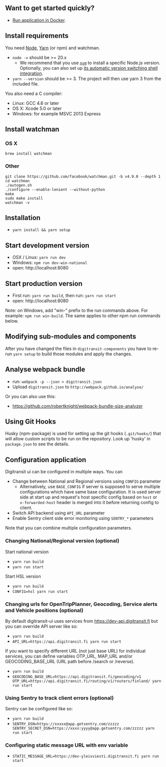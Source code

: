 ## Want to get started quickly?
- [Run application in Docker](Docker.md).

## Install requirements

You need [Node](https://nodejs.org/), [Yarn](https://yarnpkg.com) (or npm) and watchman.

- `node -v` should be >= 20.x
  - We recommend that you use [`nvm`](https://github.com/nvm-sh/nvm) to install a specific Node.js version. Optionally, you can also set up [its automatic version switching shell integration](https://github.com/nvm-sh/nvm/tree/e6fa80cb6178ff4e9735265281b5eae811f05f11#deeper-shell-integration).
- `yarn --version` should be >= 3. The project will then use yarn 3 from the included file.

You also need a C compiler:
- Linux: GCC 4.6 or later
- OS X: Xcode 5.0 or later
- Windows: for example MSVC 2013 Express

## Install watchman

### OS X

`brew install watchman`

### Other

```
git clone https://github.com/facebook/watchman.git -b v4.9.0 --depth 1
cd watchman
./autogen.sh
./configure --enable-lenient --without-python
make
sudo make install
watchman -v
```

## Installation
- `yarn install && yarn setup`

## Start development version

- OSX / Linux: `yarn run dev`
- Windows: `npm run dev-win-national`
- open: http://localhost:8080

## Start production version
- First run: `yarn run build`, then run: `yarn run start`
- open: http://localhost:8080

Note: on Windows, add "win-" prefix to the run commands above. For example: `npm run win-build`.
The same applies to other npm run commands below.

## Modifying sub-modules and components

After you have changed the files in `digitransit-components` you have to re-run `yarn setup` to build those modules
and apply the changes.

## Analyse webpack bundle
- run: `webpack -p --json > digitransit.json`
- Upload `digitransit.json` to `http://webpack.github.io/analyse/`

Or you can also use this:
- https://github.com/robertknight/webpack-bundle-size-analyzer

## Using Git Hooks
Husky (npm-package) is used for setting up the git hooks (`.git/hooks/`) that will allow custom scripts to be run on the repository.
Look up 'husky' in `package.json` to see the details.

## Configuration application
Digitransit ui can be configured in multiple ways. You can
- Change between National and Regional versions using `CONFIG` parameter
  - Alternatively, use `BASE_CONFIG` if server is supposed to serve multiple configurations which have same base configuration. It is used server side at start up and request's host specific config based on `host` or `x-forwarded-host` header is merged into it before returning config to client.
- Switch API backend using `API_URL` parameter
- Enable Sentry client side error monitoring using `SENTRY_*` parameters

Note that you can combine multiple configuration parameters.

### Changing National/Regional version (optional)
Start national version
- `yarn run build`
- `yarn run start`

Start HSL version
- `yarn run build`
- `CONFIG=hsl yarn run start`

### Changing urls for OpenTripPlanner, Geocoding, Service alerts and Vehicle positions (optional)
By default digitransit-ui uses services from https://dev-api.digitransit.fi but you can override API server like so:
- `yarn run build`
- `API_URL=https://api.digitransit.fi yarn run start`

If you want to specify different URL (not just base URL) for individual services, you can define variables OTP_URL, MAP_URL and/or GEOCODING_BASE_URL (URL path before /search or /reverse).
- `yarn run build`
- `GEOCODING_BASE_URL=https://api.digitransit.fi/geocoding/v1 OTP_URL=https://api.digitransit.fi/routing/v1/routers/finland/ yarn run start`

### Using Sentry to track client errors (optional)
Sentry can be configured like so:
- `yarn run build`
- `SENTRY_DSN=https://xxxxx@app.getsentry.com/zzzzz SENTRY_SECRET_DSN=https://xxxx:yyyy@app.getsentry.com/zzzzz yarn run start`

### Configuring static message URL with env variable
- `STATIC_MESSAGE_URL=https://dev-yleisviesti.digitransit.fi yarn run start`
